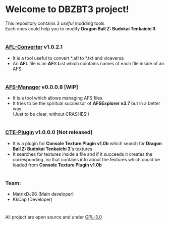 # Welcome to DBZBT3 project!

This repository contains 3 *useful* modding tools<br/>
Each ones could help you to modify <b>Dragon Ball Z: Budokai Tenkaichi 3</b>

#

### [AFL-Converter][0] v1.0.2.1
* It is a tool useful to convert \*.afl to \*.txt and viceversa<br/>
* An <b>AFL</b> file is an <b>AF</b>S <b>L</b>ist which cointains names of each file inside of an AFS

#

### [AFS-Manager][1] v0.0.0.8 [WIP]
* It is a tool which allows managing AFS files<br/>
* It tries to be the spiritual successor of <b>AFSExplorer v3.7</b> but in a better way<br/>(Just to be clear, without CRASHES!)

#

### [CTE-Plugin][2] v1.0.0.0 [Not released]
* It is a plugin for <b>Console Texture Plugin v1.0b</b> which search for <b>Dragon Ball Z: Budokai Tenkaichi 3</b>'s textures<br/>
* It searches for textures inside a file and if it succeeds it creates the corresponding *.ini* that contains info about the textures which could be loaded from <b>Console Texture Plugin v1.0b</b>

#

### Team:
* MatrixDJ96 (Main developer)
* KkCap (Developer)

#

All project are open source and under [GPL-3.0][4]

[0]: https://github.com/MatrixDJ96/DBZBT3/releases/tag/AFL-Converter
[1]: https://github.com/MatrixDJ96/DBZBT3/releases/tag/AFS-Manager
[2]: https://github.com/MatrixDJ96/DBZBT3/releases/tag/CTE-Plugin
[3]: https://www.microsoft.com/en-US/download/details.aspx?id=48145
[4]: https://www.gnu.org/licenses/gpl-3.0.en.html
